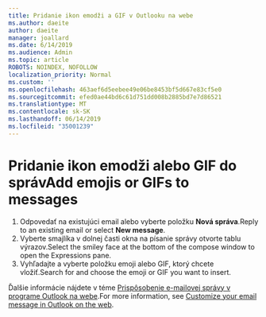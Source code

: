 ```yaml
---
title: Pridanie ikon emodži a GIF v Outlooku na webe
ms.author: daeite
author: daeite
manager: joallard
ms.date: 6/14/2019
ms.audience: Admin
ms.topic: article
ROBOTS: NOINDEX, NOFOLLOW
localization_priority: Normal
ms.custom: ''
ms.openlocfilehash: 463aef6d5eebee49e06be8453bf5d667e83cf5e0
ms.sourcegitcommit: efed0ae44bd6c61d751dd008b2885bd7e7d86521
ms.translationtype: MT
ms.contentlocale: sk-SK
ms.lasthandoff: 06/14/2019
ms.locfileid: "35001239"
---
```

# <a name="add-emojis-or-gifs-to-messages"></a><span data-ttu-id="852fa-102">Pridanie ikon emodži alebo GIF do správ</span><span class="sxs-lookup"><span data-stu-id="852fa-102">Add emojis or GIFs to messages</span></span>

1. <span data-ttu-id="852fa-103">Odpovedať na existujúci email alebo vyberte položku **Nová správa**.</span><span class="sxs-lookup"><span data-stu-id="852fa-103">Reply to an existing email or select **New message**.</span></span>
1. <span data-ttu-id="852fa-104">Vyberte smajlíka v dolnej časti okna na písanie správy otvorte tablu výrazov.</span><span class="sxs-lookup"><span data-stu-id="852fa-104">Select the smiley face at the bottom of the compose window to open the Expressions pane.</span></span>
1. <span data-ttu-id="852fa-105">Vyhľadajte a vyberte položku emoji alebo GIF, ktorý chcete vložiť.</span><span class="sxs-lookup"><span data-stu-id="852fa-105">Search for and choose the emoji or GIF you want to insert.</span></span>

<span data-ttu-id="852fa-106">Ďalšie informácie nájdete v téme [Prispôsobenie e-mailovej správy v programe Outlook na webe](https://support.office.com/article/079442eb-6b41-4ff5-b6e0-a83d3967ac41).</span><span class="sxs-lookup"><span data-stu-id="852fa-106">For more information, see [Customize your email message in Outlook on the web](https://support.office.com/article/079442eb-6b41-4ff5-b6e0-a83d3967ac41).</span></span>